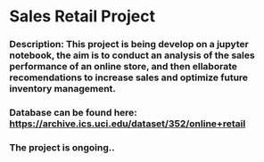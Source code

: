 # Sales Retail Project
### Description: This project is being develop on a jupyter notebook, the aim is to conduct an analysis of the sales performance of an online store, and then ellaborate recomendations to increase sales and optimize future inventory management.
### Database can be found here: https://archive.ics.uci.edu/dataset/352/online+retail
### The project is ongoing..
